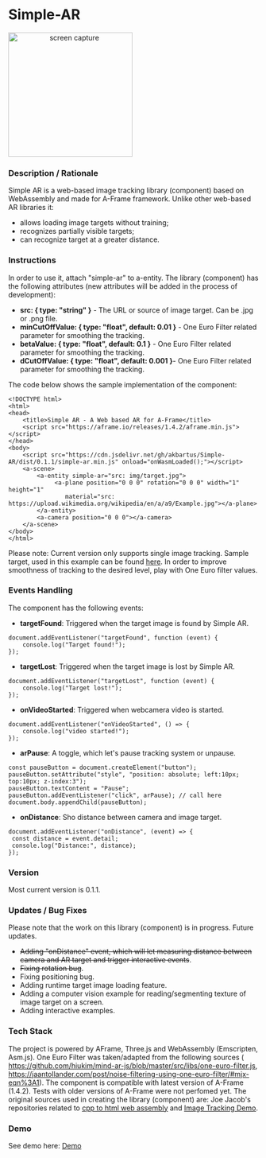 # Simple-AR
<img src="img/screenshot.gif" title="screen capture" alt="screen capture" width="250" style="text-align: center">

### **Description / Rationale**
Simple AR is a web-based image tracking library (component) based on WebAssembly and made for A-Frame framework. Unlike other web-based AR libraries it: 
* allows loading image targets without training;
* recognizes partially visible targets;
* can recognize target at a greater distance. 

### **Instructions**
In order to use it, attach "simple-ar" to a-entity. The library (component) has the following attributes (new attributes will be added in the process of development): 
* <b>src: { type: "string" }</b> - The URL or source of image target. Can be .jpg or .png file. 
* <b>minCutOffValue: { type: "float", default: 0.01 }</b> - One Euro Filter related parameter for smoothing the tracking.
* <b>betaValue: { type: "float", default: 0.1 }</b> - One Euro Filter related parameter for smoothing the tracking.
* <b>dCutOffValue: { type: "float", default: 0.001 }</b>- One Euro Filter related parameter for smoothing the tracking.

The code below shows the sample implementation of the component:
```
<!DOCTYPE html>
<html>
<head>
    <title>Simple AR - A Web based AR for A-Frame</title>
    <script src="https://aframe.io/releases/1.4.2/aframe.min.js"></script>
</head>
<body>
    <script src="https://cdn.jsdelivr.net/gh/akbartus/Simple-AR/dist/0.1.1/simple-ar.min.js" onload="onWasmLoaded();"></script>
    <a-scene>
        <a-entity simple-ar="src: img/target.jpg">
             <a-plane position="0 0 0" rotation="0 0 0" width="1" height="1"
                material="src: https://upload.wikimedia.org/wikipedia/en/a/a9/Example.jpg"></a-plane>
        </a-entity>
        <a-camera position="0 0 0"></a-camera>
    </a-scene>
</body>
</html>
```
Please note: Current version only supports single image tracking. Sample target, used in this example can be found <a href="img/target.jpg">here</a>. In order to improve smoothness of tracking to the desired level, play with One Euro filter values.

### **Events Handling**
The component has the following events:
* <b>targetFound</b>: Triggered when the target image is found by Simple AR.
```
document.addEventListener("targetFound", function (event) {
    console.log("Target found!");
});
```
* <b>targetLost</b>: Triggered when the target image is lost by Simple AR.
```
document.addEventListener("targetLost", function (event) {
    console.log("Target lost!");
});
```
* <b>onVideoStarted</b>: Triggered when webcamera video is started.
```
document.addEventListener("onVideoStarted", () => {
    console.log("video started!");
});
```
* <b>arPause</b>: A toggle, which let's pause tracking system or unpause.
```
const pauseButton = document.createElement("button");
pauseButton.setAttribute("style", "position: absolute; left:10px; top:10px; z-index:3");
pauseButton.textContent = "Pause";
pauseButton.addEventListener("click", arPause); // call here
document.body.appendChild(pauseButton);
```
* <b>onDistance</b>: Sho distance between camera and image target.
```
document.addEventListener("onDistance", (event) => {
 const distance = event.detail;
 console.log("Distance:", distance);
});
```

### **Version**
Most current version is 0.1.1.

### **Updates / Bug Fixes**
Please note that the work on this library (component) is in progress. Future updates.
* <del>Adding "onDistance" event, which will let measuring distance between camera and AR target and trigger interactive events</del>.
* <del>Fixing rotation bug</del>.
* Fixing positioning bug.
* Adding runtime target image loading feature.
* Adding a computer vision example for reading/segmenting texture of image target on a screen.
* Adding interactive examples.

### **Tech Stack**
The project is powered by AFrame, Three.js and WebAssembly (Emscripten, Asm.js). One Euro Filter was taken/adapted from the following sources ( https://github.com/hiukim/mind-ar-js/blob/master/src/libs/one-euro-filter.js, https://jaantollander.com/post/noise-filtering-using-one-euro-filter/#mjx-eqn%3A1).
The component is compatible with latest version of A-Frame (1.4.2). Tests with older versions of A-Frame were not perfomed yet. The original sources used in creating the library (component) are: Joe Jacob's repositories related to <a href="https://github.com/tso996/cpp_to_html_video_renderer">cpp to html web assembly</a> and <a href="https://github.com/tso996/ImageTrackingDemo">Image Tracking Demo</a>.

### **Demo**
See demo here: [Demo](https://webar-simple.glitch.me/)
